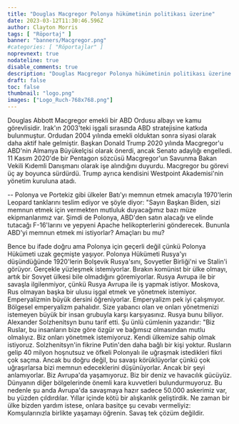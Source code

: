 ```yaml
---
title: "Douglas Macgregor Polonya hükümetinin politikası üzerine"
date: 2023-03-12T11:30:46.596Z
author: Clayton Morris
tags: [ "Röportaj" ]
banner: "banners/Macgregor.png"
#categories: [ "Röportajlar" ]
noprevnext: true
nodateline: true
disable_comments: true
description: "Douglas Macgregor Polonya hükümetinin politikası üzerine."
draft: false
toc: false
thumbnail: "logo.png"
images: ["Logo_Ruch-768x768.png"]
---
```

Douglas Abbott Macgregor emekli bir ABD Ordusu albayı ve kamu görevlisidir. Irak'ın 2003'teki işgali sırasında ABD stratejisine katkıda bulunmuştur. Ordudan 2004 yılında emekli olduktan sonra siyasi olarak daha aktif hale gelmiştir. Başkan Donald Trump 2020 yılında Macgregor'u ABD'nin Almanya Büyükelçisi olarak önerdi, ancak Senato adaylığı engelledi. 11 Kasım 2020'de bir Pentagon sözcüsü Macgregor'un Savunma Bakan Vekili Kıdemli Danışmanı olarak işe alındığını duyurdu. Macgregor bu görevi üç ay boyunca sürdürdü. Trump ayrıca kendisini Westpoint Akademisi'nin yönetim kuruluna atadı.


-- Polonya ve Portekiz gibi ülkeler Batı'yı memnun etmek amacıyla 1970'lerin Leopard tanklarını teslim ediyor ve şöyle diyor: "Sayın Başkan Biden, sizi memnun etmek için vermekten mutluluk duyacağımız bazı müze ekipmanlarımız var. Şimdi de Polonya, ABD'den satın alacağı ve elinde tutacağı F-16'larını ve yepyeni Apache helikopterlerini gönderecek. Bununla ABD'yi memnun etmek mi istiyorlar? Amaçları bu mu?


Bence bu ifade doğru ama Polonya için geçerli değil çünkü Polonya Hükümeti uzak geçmişte yaşıyor. Polonya Hükümeti Rusya'yı düşündüğünde 1920'lerin Bolşevik Rusya'sını, Sovyetler Birliği'ni ve Stalin'i görüyor. Gerçekle yüzleşmek istemiyorlar. Bırakın komünist bir ülke olmayı, artık bir Sovyet ülkesi bile olmadığını göremiyorlar. Rusya Avrupa ile bir savaşla ilgilenmiyor, çünkü Rusya Avrupa ile iş yapmak istiyor. Moskova, Rus olmayan başka bir ulusu işgal etmek ve yönetmek istemiyor. Emperyalizmin büyük dersini öğreniyorlar. Emperyalizm pek iyi çalışmıyor. Bölgesel emperyalizm pahalıdır. Size yabancı olan ve onları yönetmenizi istemeyen büyük bir insan grubuyla karşı karşıyasınız. Rusya bunu biliyor. Alexander Solzhenitsyn bunu tarif etti. Şu ünlü cümlenin yazarıdır: "Biz Ruslar, bu insanların bize göre özgür ve bağımsız olmasından mutlu olmalıyız. Biz onları yönetmek istemiyoruz. Kendi ülkemize sahip olmak istiyoruz. Solzhenitsyn'in fikrine Putin'den daha bağlı bir kişi yoktur. Rusların gelip 40 milyon hoşnutsuz ve öfkeli Polonyalı ile uğraşmak istedikleri fikri çok saçma. Ancak bu doğru değil, bu savaşı körüklüyorlar çünkü çok uğraşırlarsa bizi memnun edeceklerini düşünüyorlar. Ancak bir şeyi anlamıyorlar. Biz Avrupa'da yaşamıyoruz. Biz bir deniz ve havacılık gücüyüz. Dünyanın diğer bölgelerinde önemli kara kuvvetleri bulundurmuyoruz. Bu nedenle şu anda Avrupa'da savaşmaya hazır sadece 50.000 askerimiz var, bu yüzden çıldırdılar. Yıllar içinde kötü bir alışkanlık geliştirdik. Ne zaman bir ülke bizden yardım istese, onlara basitçe şu cevabı vermeliyiz: Komşularınızla birlikte yaşamayı öğrenin. Savaş tek çözüm değildir.
